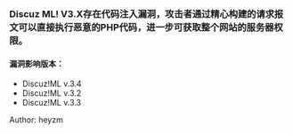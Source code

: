 ### Discuz ML! V3.X存在代码注入漏洞，攻击者通过精心构建的请求报文可以直接执行恶意的PHP代码，进一步可获取整个网站的服务器权限。
#### 漏洞影响版本：

- Discuz!ML v.3.4
- Discuz!ML v.3.2 
- Discuz!ML v.3.3

Author: heyzm
